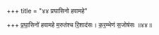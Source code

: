 +++
title = "४४ प्रघासिनो हवामहे"

+++
प्र॒घा॒सिनो॑ हवामहे म॒रुत॑श्च रि॒शाद॑सः। क॒र॒म्भेण॑ स॒जोष॑सः ॥४४॥